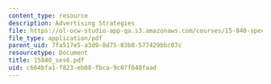 ```yaml
---
content_type: resource
description: Advertising Strategies
file: https://ol-ocw-studio-app-qa.s3.amazonaws.com/courses/15-840-special-seminar-in-marketing-marketing-management-spring-2004/c664bfa1f823eb88fbca9c07f640faad_15840_ses6.pdf
file_type: application/pdf
parent_uid: 7fa517e5-a3d9-8d75-03b8-577429bbc07c
resourcetype: Document
title: 15840_ses6.pdf
uid: c664bfa1-f823-eb88-fbca-9c07f640faad
---
```

